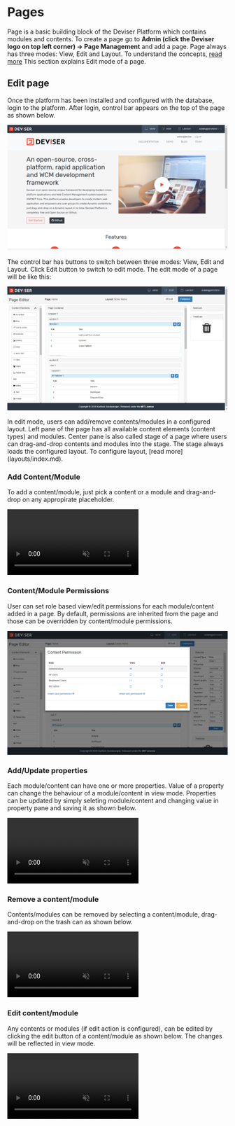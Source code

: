# Pages
Page is a basic building block of the Deviser Platform which contains modules and contents. To create a page go to **Admin (click the Deviser logo on top left corner) -> Page Management** and add a page. Page always has three modes: View, Edit and Layout. To understand the concepts, [read more](../../concepts.md)
This section explains Edit mode of a page. 

## Edit page
Once the platform has been installed and configured with the database, login to the platform. After login, control bar appears on the top of the page as shown below.

<img class="img-popup" src="../../assets/images/ViewMode.png">


The control bar has buttons to switch between three modes: View, Edit and Layout. Click Edit button to switch to edit mode. The edit mode of a page will be like this:

<img class="img-popup" src="../../assets/images/EditMode.png">

In edit mode, users can add/remove contents/modules in a configured layout. Left pane of the page has all available content elements (content types) and modules. Center pane is also called stage of a page where users can drag-and-drop contents and modules into the stage. The stage always loads the configured layout. To configure layout, [read more] (layouts/index.md).

### Add Content/Module
To add a content/module, just pick a content or a module and drag-and-drop on any appropirate placeholder.

<video class="video-popup"  autoplay muted loop>
  <source src="../../assets/videos/Page_AddContent.mp4" type="video/mp4">
  Your browser does not support HTML5 video.
</video>


### Content/Module Permissions
User can set role based view/edit permissions for each module/content added in a page. By default, permissions are inherited from the page and those can be overridden by content/module permissions.

<img class="img-popup" src="../../assets/images/ContentPermissions.png">

### Add/Update properties
Each module/content can have one or more properties. Value of a property can change the behaviour of a module/content in view mode. Properties can be updated by simply seleting module/content and changing value in property pane and saving it as shown below.

<video class="video-popup"  autoplay muted loop>
  <source src="../../assets/videos/Page_UpdateProperties.mp4" type="video/mp4">
  Your browser does not support HTML5 video.
</video>

### Remove a content/module
Contents/modules can be removed by selecting a content/module, drag-and-drop on the trash can as shown below.

<video class="video-popup"  autoplay muted loop>
  <source src="../../assets/videos/Page_RemoveContent.mp4" type="video/mp4">
  Your browser does not support HTML5 video.
</video>

### Edit content/module
Any contents or modules (if edit action is configured), can be edited by clicking the edit button of a content/module as shown below. The changes will be reflected in view mode.

<video class="video-popup"  autoplay muted loop>
  <source src="../../assets/videos/Page_EditContent.mp4" type="video/mp4">
  Your browser does not support HTML5 video.
</video>